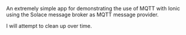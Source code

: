 An extremely simple app for demonstrating the use of MQTT with Ionic using the Solace message broker as MQTT message provider.

I will attempt to clean up over time.
